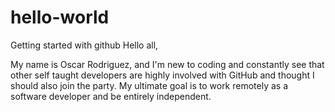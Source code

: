 # hello-world
Getting started with github
Hello all,

My name is Oscar Rodriguez, and I'm new to coding and constantly see that other self taught developers are highly involved with GitHub and thought I should also join the party.
My ultimate goal is to work remotely as a software developer and be entirely independent. 
